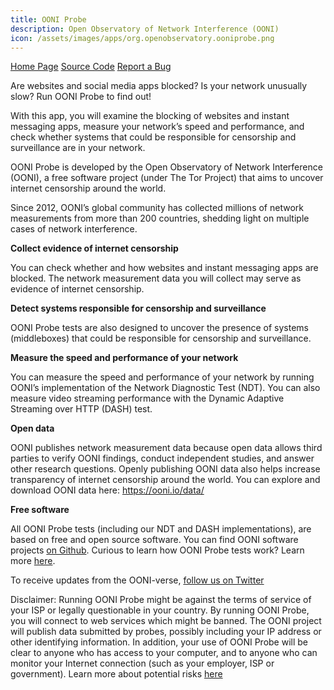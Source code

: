 ```yaml
---
title: OONI Probe
description: Open Observatory of Network Interference (OONI)
icon: /assets/images/apps/org.openobservatory.ooniprobe.png
---
```


<div class="button-bar" markdown="0">
<a class="btn" href="https://ooni.torproject.org/">Home Page</a>
<a class="btn" href="https://github.com/ooni/probe-android">Source Code</a>
<a class="btn" href="https://github.com/ooni/probe-android/issues">Report a Bug</a>
</div>

Are websites and social media apps blocked? Is your network unusually slow?
Run OONI Probe to find out!

With this app, you will examine the blocking of websites and instant
messaging apps, measure your network’s speed and performance, and check
whether systems that could be responsible for censorship and surveillance
are in your network.

OONI Probe is developed by the Open Observatory of Network Interference
(OONI), a free software project (under The Tor Project) that aims to uncover
internet censorship around the world.

Since 2012, OONI’s global community has collected millions of network
measurements from more than 200 countries, shedding light on multiple cases
of network interference.

**Collect evidence of internet censorship**

You can check whether and how websites and instant messaging apps are
blocked. The network measurement data you will collect may serve as evidence
of internet censorship.

**Detect systems responsible for censorship and surveillance**

OONI Probe tests are also designed to uncover the presence of systems
(middleboxes) that could be responsible for censorship and surveillance.

**Measure the speed and performance of your network**

You can measure the speed and performance of your network by running OONI’s
implementation of the Network Diagnostic Test (NDT). You can also measure
video streaming performance with the Dynamic Adaptive Streaming over HTTP
(DASH) test.

**Open data**

OONI publishes network measurement data because open data allows third
parties to verify OONI findings, conduct independent studies, and answer
other research questions. Openly publishing OONI data also helps increase
transparency of internet censorship around the world. You can explore and
download OONI data here: https://ooni.io/data/

**Free software**

All OONI Probe tests (including our NDT and DASH implementations), are based
on free and open source software. You can find OONI software projects
<a href="https://github.com/ooni">on Github</a>. Curious to learn how OONI Probe tests
work? Learn more <a href="https://ooni.io/nettest">here</a>.

To receive updates from the OONI-verse,
<a href="https://twitter.com/OpenObservatory">follow us on Twitter</a>

Disclaimer: Running OONI Probe might be against the terms of service of your ISP
or legally questionable in your country. By running OONI Probe, you will connect
to web services which might be banned. The OONI project will publish data
submitted by probes, possibly including your IP address or other identifying
information. In addition, your use of OONI Probe will be clear to anyone who has
access to your computer, and to anyone who can monitor your Internet connection
(such as your employer, ISP or government). Learn more about potential risks
<a href="https://ooni.torproject.org/about/risks">here</a>
